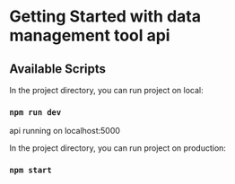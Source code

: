 # Getting Started with data management tool api

## Available Scripts

In the project directory, you can run project on local:

### `npm run dev`

api running on localhost:5000

In the project directory, you can run project on production:
### `npm start`

